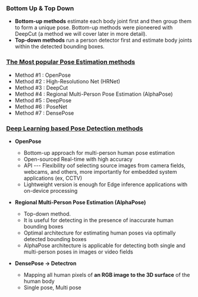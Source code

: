 ### Bottom Up & Top Down

- **Bottom-up methods** estimate each body joint first and then group them to form a unique pose. 
Bottom-up methods were pioneered with DeepCut (a method we will cover later in more detail).
- **Top-down methods** run a person detector first and estimate body joints within the detected bounding boxes.

### [The Most popular Pose Estimation methods](https://viso.ai/deep-learning/pose-estimation-ultimate-overview/)

- Method #1 : OpenPose
- Method #2 : High-Resolutiono Net (HRNet)
- Method #3 : DeepCut
- Method #4 : Regional Multi-Person Pose Estimation (AlphaPose)
- Method #5 : DeepPose
- Method #6 : PoseNet
- Method #7 : DensePose

### [Deep Learning based Pose Detection methods](https://viso.ai/deep-learning/pose-estimation-ultimate-overview/)
- **OpenPose**
    - Bottom-up approach for multi-person human pose estimation
    - Open-sourced Real-time with high accuracy
    - API --- Flexibility oof selecting source images from camera fields, webcams, and others, more importantly for embedded system applications (ex, CCTV)
    - Lightweight version is enough for Edge inference applications with on-device processing

- **Regional Multi-Person Pose Estimation (AlphaPose)**
    - Top-down method.
    - It is useful for detecting in the presence of inaccurate human bounding boxes
    - Optimal architecture for estimating human poses via optimally detected bounding boxes
    - AlphaPose architecture is applicable for detecting both single and multi-person poses in images or video fields

- **DensePose → Detectron**
    - Mapping all human pixels of **an RGB image to the 3D surface** of the human body
    - Single pose, Multi pose


